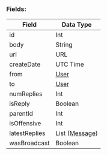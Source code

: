 ### Fields:

| Field | Data Type |
|-|-|
| id | Int |
| body | String |
| url | URL |
| createDate | UTC Time |
| from | [User](./User.md) |
| to | [User](./User.md) |
| numReplies | Int |
| isReply | Boolean |
| parentId | Int |
| isOffensive | Int |
| latestReplies | List ([Message](./Message.md))
| wasBroadcast | Boolean |